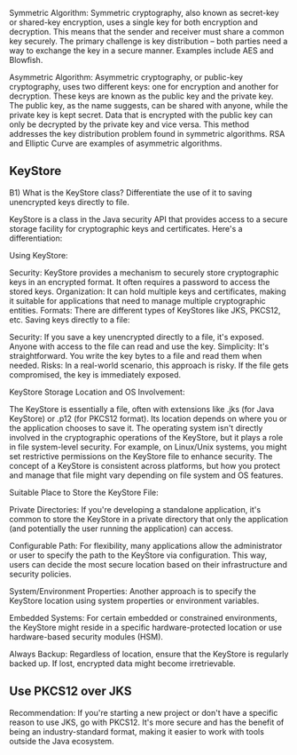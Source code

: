 Symmetric Algorithm: Symmetric cryptography, also known as secret-key or shared-key encryption, uses a single key for both encryption and decryption. This means that the sender and receiver must share a common key securely. The primary challenge is key distribution – both parties need a way to exchange the key in a secure manner. Examples include AES and Blowfish.

Asymmetric Algorithm: Asymmetric cryptography, or public-key cryptography, uses two different keys: one for encryption and another for decryption. These keys are known as the public key and the private key. The public key, as the name suggests, can be shared with anyone, while the private key is kept secret. Data that is encrypted with the public key can only be decrypted by the private key and vice versa. This method addresses the key distribution problem found in symmetric algorithms. RSA and Elliptic Curve are examples of asymmetric algorithms.

## KeyStore 

B1) What is the KeyStore class? Differentiate the use of it to saving unencrypted keys directly to file.

KeyStore is a class in the Java security API that provides access to a secure storage facility for cryptographic keys and certificates. Here's a differentiation:

Using KeyStore:

Security: KeyStore provides a mechanism to securely store cryptographic keys in an encrypted format. It often requires a password to access the stored keys.
Organization: It can hold multiple keys and certificates, making it suitable for applications that need to manage multiple cryptographic entities.
Formats: There are different types of KeyStores like JKS, PKCS12, etc.
Saving keys directly to a file:

Security: If you save a key unencrypted directly to a file, it's exposed. Anyone with access to the file can read and use the key.
Simplicity: It's straightforward. You write the key bytes to a file and read them when needed.
Risks: In a real-world scenario, this approach is risky. If the file gets compromised, the key is immediately exposed.

KeyStore Storage Location and OS Involvement:

The KeyStore is essentially a file, often with extensions like .jks (for Java KeyStore) or .p12 (for PKCS12 format). Its location depends on where you or the application chooses to save it.
The operating system isn't directly involved in the cryptographic operations of the KeyStore, but it plays a role in file system-level security. For example, on Linux/Unix systems, you might set restrictive permissions on the KeyStore file to enhance security.
The concept of a KeyStore is consistent across platforms, but how you protect and manage that file might vary depending on file system and OS features.

Suitable Place to Store the KeyStore File:

Private Directories: If you're developing a standalone application, it's common to store the KeyStore in a private directory that only the application (and potentially the user running the application) can access.

Configurable Path: For flexibility, many applications allow the administrator or user to specify the path to the KeyStore via configuration. This way, users can decide the most secure location based on their infrastructure and security policies.

System/Environment Properties: Another approach is to specify the KeyStore location using system properties or environment variables.

Embedded Systems: For certain embedded or constrained environments, the KeyStore might reside in a specific hardware-protected location or use hardware-based security modules (HSM).

Always Backup: Regardless of location, ensure that the KeyStore is regularly backed up. If lost, encrypted data might become irretrievable.

## Use PKCS12 over JKS
Recommendation: If you're starting a new project or don't have a specific reason to use JKS, go with PKCS12. It's more secure and has the benefit of being an industry-standard format, making it easier to work with tools outside the Java ecosystem.